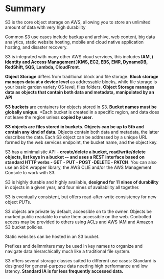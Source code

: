 # Summary

S3 is the core object storage on AWS, allowing you to store an unlimited amount of data with very high durability

Common S3 use cases include backup and archive, web content, big data analytics, static website hosting, mobile and cloud native application hosting, and disaster recovery.

S3 is integrated with many other AWS cloud services, this includes **IAM, ( identity and Access Management )KMS, EC2, EBS, EMR, DynamoDB, RedShift, SQS, Lambda, CloudFront**.

**Object Storage** differs from traditional block and file storage. **Block storage manages data at a device level** as addressable blocks, while file storage is your basic garden variety OS level, files folders. __**Object Storage manages data as objects that contain both data and metadata, manipulated by an API**__

**S3 buckets** are containers for objects stored in S3. **Bucket names must be globally unique**. *Each bucket is created in a specific region, and data does not leave the region unless **copied by user**.

**S3 objects are files stored in buckets. Objects can be up to 5tb and contain any kind of data**. Objects contain both data and metadata, the latter describes the data. Each S3 object can be addressed by a unique URL formed by the web services endpoint, the bucket name, and the object key.

S3 has a minimalistic API - **create/delete a bucket, read/write/delete objects, list keys in a bucket -- and uses a REST interface based on standard HTTP verbs - GET - PUT - POST -DELETE - PATCH**. You can also use an SDK wrapper library, the AWS CLIE and/or the AWS Management Console to work with S3.

S3 is highly durable and highly available, **designed for 11 nines of durability** in objects in a given year, and four nines of availability all together.

S3 is eventually consistent, but offers read-after-write consistency for new object *PUT*s.

S3 objects are private by default, accessible on to the owner. Objects be marked public readable to make them accessible on the web. Controlled access may be provided to others using ACLs and AWS IAM and Amazon S3 bucket policies.

Static websites can be hosted in an S3 bucket.

Prefixes and delimmiters may be used in key names to organize and navigate data hierarchically much like a traditional file system.

S3 offers several storage classes suited to different use cases: Standard is designed for general-purpose data needing high performance and low latency. **Standard IA is for less frequently accessed data.**


